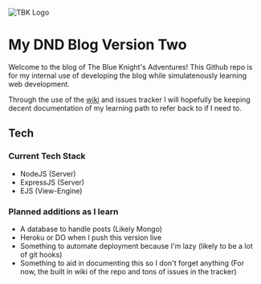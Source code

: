 ![TBK Logo](./public/images/favicon.ico)

# My DND Blog Version Two

Welcome to the blog of The Blue Knight's Adventures! This Github repo is for my internal use of developing the blog while simulatenously learning web development.

Through the use of the [wiki](https://github.com/sithyrys522/dndBlogTwo/wiki) and issues tracker I will hopefully be keeping decent documentation of my learning path to refer back to if I need to.

## Tech

### Current Tech Stack

- NodeJS (Server)
- ExpressJS (Server)
- EJS (View-Engine)

### Planned additions as I learn

- A database to handle posts (Likely Mongo)
- Heroku or DO when I push this version live
- Something to automate deployment because I'm lazy (likely to be a lot of git hooks)
- Something to aid in documenting this so I don't forget anything (For now, the built in wiki of the repo and tons of issues in the tracker)
